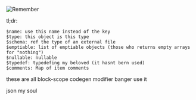 ![Remember](https://github.com/HenrySck075/blob/pxmaterial/assets/remember.gif)

tl;dr:
```
$name: use this name instead of the key
$type: this object is this type 
$schema: ref the type of an external file
$emptiable: list of emptiable objects (those who returns empty arrays for "nothing")
$nullable: nullable 
$typedef: typedefing my beloved (it hasnt bern used)
$comments: Map of item comments
```
these are all block-scope codegen modifier banger use it


json my soul
